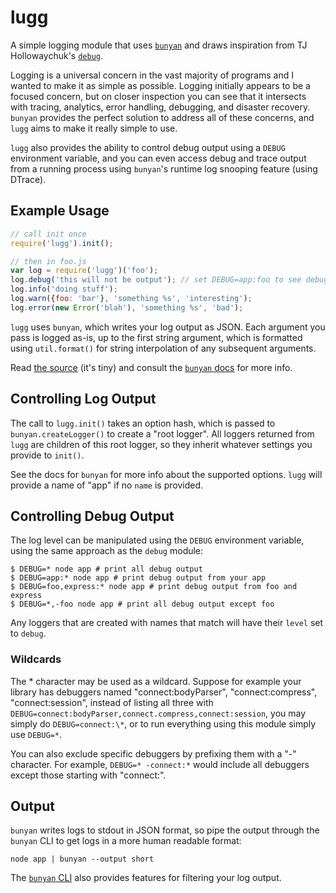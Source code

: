 # lugg

A simple logging module that uses [`bunyan`](https://github.com/trentm/node-bunyan) and draws inspiration from TJ Hollowaychuk's [`debug`](https://github.com/visionmedia/debug).

Logging is a universal concern in the vast majority of programs and I wanted to make it as simple as possible. Logging initially appears to be a focused concern, but on closer inspection you can see that it intersects with tracing, analytics, error handling, debugging, and disaster recovery. `bunyan` provides the perfect solution to address all of these concerns, and `lugg` aims to make it really simple to use.

`lugg` also provides the ability to control debug output using a `DEBUG` environment variable, and you can even access debug and trace output from a running process using `bunyan`'s runtime log snooping feature (using DTrace).

## Example Usage

```javascript
// call init once
require('lugg').init();

// then in foo.js
var log = require('lugg')('foo');
log.debug('this will not be output'); // set DEBUG=app:foo to see debug output from this logger
log.info('doing stuff');
log.warn({foo: 'bar'}, 'something %s', 'interesting');
log.error(new Error('blah'), 'something %s', 'bad');
```

`lugg` uses `bunyan`, which writes your log output as JSON. Each argument you pass is logged as-is, up to the first string argument, which is formatted using `util.format()` for string interpolation of any subsequent arguments.

Read [the source](https://github.com/aexmachina/lugg/blob/master/index.js) (it's tiny) and consult the [`bunyan` docs](https://github.com/trentm/node-bunyan#features) for more info. 

## Controlling Log Output

The call to `lugg.init()` takes an option hash, which is passed to `bunyan.createLogger()` to create a "root logger". All loggers returned from `lugg` are children of this root logger, so they inherit whatever settings you provide to `init()`.

See the docs for `bunyan` for more info about the supported options. `lugg` will provide a name of "app" if no `name` is provided.

## Controlling Debug Output

The log level can be manipulated using the `DEBUG` environment variable, using the same approach as the `debug` module:

```shell
$ DEBUG=* node app # print all debug output
$ DEBUG=app:* node app # print debug output from your app
$ DEBUG=foo,express:* node app # print debug output from foo and express
$ DEBUG=*,-foo node app # print all debug output except foo
```

Any loggers that are created with names that match will have their `level` set to `debug`.

### Wildcards

The \* character may be used as a wildcard. Suppose for example your library has debuggers named "connect:bodyParser", "connect:compress", "connect:session", instead of listing all three with `DEBUG=connect:bodyParser,connect.compress,connect:session`, you may simply do `DEBUG=connect:\*`, or to run everything using this module simply use `DEBUG=*`.

You can also exclude specific debuggers by prefixing them with a "-" character. For example, `DEBUG=* -connect:*` would include all debuggers except those starting with "connect:".

## Output

`bunyan` writes logs to stdout in JSON format, so pipe the output through the `bunyan` CLI to get logs in a more human readable format:

    node app | bunyan --output short

The [`bunyan` CLI](https://github.com/trentm/node-bunyan#cli-usage) also provides features for filtering your log output.

